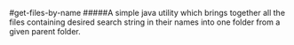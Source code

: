 #get-files-by-name
#####A simple java utility which brings together all the files containing desired search string in their names into one folder from a given parent folder. 